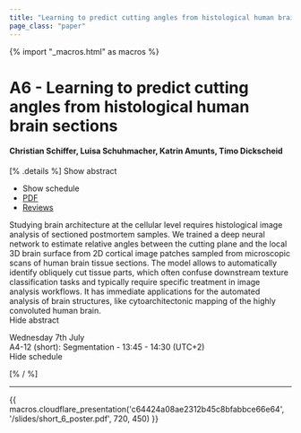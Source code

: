 ```yaml
---
title: "Learning to predict cutting angles from histological human brain sections"
page_class: "paper"
---
```


{% import "_macros.html" as macros %}

# A6 - Learning to predict cutting angles from histological human brain sections

#### Christian Schiffer, Luisa Schuhmacher, Katrin Amunts, Timo Dickscheid

[% .details %]
<a class="toggle_visibility" data-selector=".abstract" data-level="3">Show abstract</a>
- <a class="toggle_visibility" data-selector=".schedule" data-level="3">Show schedule</a>
- <a href="https://openreview.net/pdf?id=9CSM4yQmZiN">PDF</a>
- <a href="https://openreview.net/forum?id=9CSM4yQmZiN">Reviews</a>

<p>
    <span class="abstract">
        Studying brain architecture at the cellular level requires histological image analysis of sectioned postmortem samples. We trained a deep neural network to estimate relative angles between the cutting plane and the local 3D brain surface from 2D cortical image patches sampled from microscopic scans of human brain tissue sections. The model allows to automatically identify obliquely cut tissue parts, which often confuse downstream texture classification tasks and typically require specific treatment in image analysis workflows. It has immediate applications for the automated analysis of brain structures, like cytoarchitectonic mapping of the highly convoluted human brain.
        <br>
        <span class="actions"><a class="toggle_visibility" data-level="2">Hide abstract</a></span>
    </span>
</p>

<p>
    <span class="schedule">
         Wednesday 7th July<br>A4-12 (short): Segmentation - 13:45 - 14:30 (UTC+2)
        <br>
        <span class="actions"><a class="toggle_visibility" data-level="2">Hide schedule</a></span>
    </span>
</p>

[% / %]


---

{{ macros.cloudflare_presentation('c64424a08ae2312b45c8bfabbce66e64', '/slides/short_6_poster.pdf', 720, 450) }}
